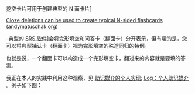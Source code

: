 挖空卡片可用于创建典型的 N 面卡片]

[Cloze deletions can be used to create typical N-sided flashcards (andymatuschak.org)](https://notes.andymatuschak.org/zgpjhmJfdVNcrGroeKW1VQ92YLGCftpyVPc)

-典型的 [SRS 软件](https://notes.andymatuschak.org/z4eXdSMJFv2qVGXSUEKH4vdcHBrLHcFY1ZGfC)]会将完形填空和问答卡（翻面卡）分开表示，但有趣的是，您可以将典型抽认卡（翻面卡）视为完形填空的殊途同归的特例。

也就是说，一个翻面卡可以构造成一个完形填空卡，翻过来的内容就是要填的答案。

我正在本人的实践中利用这种观察，见 [助记媒介的个人实现](https://notes.andymatuschak.org/z4mAF1uBV96r72e4NjLcDaujEyTPGiUQJEj8C);  [Log：个人助记媒介](https://notes.andymatuschak.org/zzqNiAYNTSENmBcCV4zkNBrVKWoqXqFmNFL) 。例子如下图：